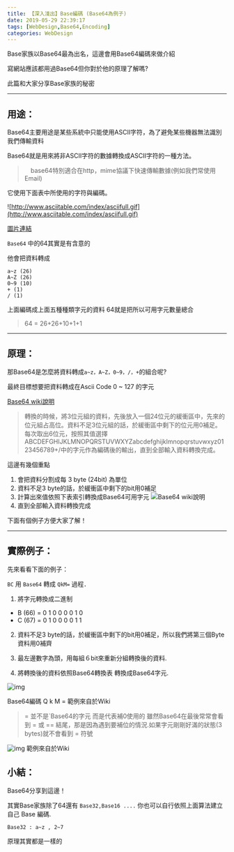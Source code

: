 ```yaml
---
title: 【深入淺出】Base編碼 (Base64為例子)
date: 2019-05-29 22:39:17
tags: [WebDesign,Base64,Encoding]
categories: WebDesign
---
```

Base家族以Base64最為出名，這邊會用Base64編碼來做介紹

寫網站應該都用過Base64但你對於他的原理了解嗎?

此篇和大家分享Base家族的秘密

-----

## 用途：

Base64主要用途是某些系統中只能使用ASCII字符，為了避免某些機器無法識別我們傳輸資料

Base64就是用來將非ASCII字符的數據轉換成ASCII字符的一種方法。

>　base64特別適合在http，mime協議下快速傳輸數據(例如我們常使用 Email)

它使用下面表中所使用的字符與編碼。

![http://www.asciitable.com/index/asciifull.gif](http://www.asciitable.com/index/asciifull.gif)

[圖片連結](http://www.asciitable.com/)


`Base64` 中的64其實是有含意的

他會把資料轉成

    a~z (26)
    A~Z (26)
    0~9 (10)
    + (1)
    / (1)
上面編碼成上面五種種類字元的資料 64就是把所以可用字元數量總合

> 64 = 26+26+10+1+1

-----

## 原理：

那Base64是怎麼將資料轉成`a~z，A~Z，0~9，/，+`的組合呢?

最終目標想要把資料轉成在Ascii Code 0 ~ 127 的字元

[Base64 wiki說明](https://zh.wikipedia.org/wiki/Base64)

> 轉換的時候，將3位元組的資料，先後放入一個24位元的緩衝區中，先來的位元組占高位。資料不足3位元組的話，於緩衝區中剩下的位元用0補足。每次取出6位元，按照其值選擇ABCDEFGHIJKLMNOPQRSTUVWXYZabcdefghijklmnopqrstuvwxyz0123456789+/中的字元作為編碼後的輸出，直到全部輸入資料轉換完成。

這邊有幾個重點

1. 會把資料分割成每 3 byte (24bit) 為單位
2. 資料不足3 byte的話，於緩衝區中剩下的bit用0補足
3. 計算出來值依照下表索引轉換成Base64可用字元 ![Base64 wiki說明](http://i.imgur.com/4wh9OVF.png)
4. 直到全部輸入資料轉換完成

下面有個例子方便大家了解！

-----

## 實際例子：
先來看看下面的例子：

`BC` 用 `Base64` 轉成 `QkM=` 過程．

1. 將字元轉換成二進制

* B (66) = 0    1    0    0    0    0    1    0
* C (67) = 0    1    0    0    0    0    1    1

2. 資料不足3 byte的話，於緩衝區中剩下的bit用0補足，所以我們將第三個Byte資料用0補齊

3. 最左邊數字為頭，用每組６bit來重新分組轉換後的資料.

4. 將轉換後的資料依照Base64轉換表 轉換成Base64字元.

![img](/images/Base64_1.PNG)

Base64編碼	Q	k	M	=
範例來自於Wiki

> = 並不是`Base64的字元 而是代表補0使用的
雖然Base64在最後常常會看到 = 或 == 結尾，那是因為遇到要補位的情況.如果字元剛剛好滿的狀態(3 bytes)就不會看到 = 符號

![img](/images/Base64_2.PNG)
範例來自於Wiki

## 小結：

Base64分享到這邊！

其實Base家族除了64還有 `Base32,Base16 ....` 你也可以自行依照上面算法建立自己 Base 編碼.

`Base32 : a~z , 2~7`

原理其實都是一樣的